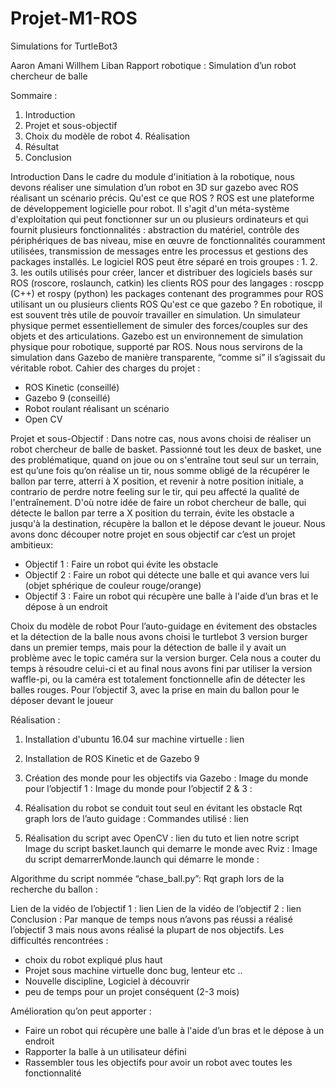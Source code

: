 # Projet-M1-ROS
Simulations for TurtleBot3

Aaron Amani Willhem Liban
 Rapport robotique :
Simulation d’un robot chercheur de balle
    
 Sommaire :
1. Introduction
2. Projet et sous-objectif
3. Choix du modèle de robot 4. Réalisation
5. Résultat
6. Conclusion

 Introduction
Dans le cadre du module d'initiation à la robotique, nous devons réaliser une simulation d’un robot en 3D sur gazebo avec ROS réalisant un scénario précis.
Qu'est ce que ROS ?
ROS est une plateforme de développement logicielle pour robot. Il s'agit d'un méta-système d'exploitation qui peut fonctionner sur un ou plusieurs ordinateurs et qui fournit plusieurs fonctionnalités : abstraction du matériel, contrôle des périphériques de bas niveau, mise en œuvre de fonctionnalités couramment utilisées, transmission de messages entre les processus et gestions des packages installés.
Le logiciel ROS peut être séparé en trois groupes :
 1.
2. 3.
les outils utilisés pour créer, lancer et distribuer des logiciels basés sur ROS (roscore, roslaunch, catkin)
les clients ROS pour des langages : roscpp (C++) et rospy (python)
les packages contenant des programmes pour ROS utilisant un ou plusieurs clients ROS
Qu'est ce que gazebo ?
En robotique, il est souvent très utile de pouvoir travailler en simulation. Un simulateur physique permet essentiellement de simuler des forces/couples sur des objets et des articulations. Gazebo est un environnement de simulation physique pour robotique, supporté par ROS. Nous nous servirons de la simulation dans Gazebo de manière transparente, “comme si” il s’agissait du véritable robot.
Cahier des charges du projet :
- ROS Kinetic (conseillé)
- Gazebo 9 (conseillé)
- Robot roulant réalisant un scénario
- Open CV

 Projet et sous-Objectif :
Dans notre cas, nous avons choisi de réaliser un robot chercheur de balle de basket. Passionné tout les deux de basket, une des problématique, quand on joue ou on s'entraîne tout seul sur un terrain, est qu’une fois qu’on réalise un tir, nous somme obligé de la récupérer le ballon par terre, atterri à X position, et revenir à notre position initiale, a contrario de perdre notre feeling sur le tir, qui peu affecté la qualité de l'entraînement. D'où notre idée de faire un robot chercheur de balle, qui détecte le ballon par terre a X position du terrain, évite les obstacle a jusqu'à la destination, récupère la ballon et le dépose devant le joueur.
Nous avons donc découper notre projet en sous objectif car c’est un projet ambitieux:
- Objectif 1 : Faire un robot qui évite les obstacle
- Objectif 2 : Faire un robot qui détecte une balle et qui avance vers lui (objet
sphérique de couleur rouge/orange)
- Objectif 3 : Faire un robot qui récupère une balle à l'aide d’un bras et le dépose à un
endroit
  
 Choix du modèle de robot
Pour l’auto-guidage en évitement des obstacles et la détection de la balle nous avons choisi le turtlebot 3 version burger dans un premier temps, mais pour la détection de balle
il y avait un problème avec le topic caméra sur la version burger. Cela nous a couter du temps à résoudre celui-ci et au final nous avons fini par utiliser la version waffle-pi, ou la caméra est totalement fonctionnelle afin de détecter les balles rouges.
Pour l’objectif 3, avec la prise en main du ballon pour le déposer devant le joueur
   
 Réalisation :
1. Installation d'ubuntu 16.04 sur machine virtuelle : lien
2. Installation de ROS Kinetic et de Gazebo 9
3. Création des monde pour les objectifs via Gazebo :
Image du monde pour l’objectif 1 :
    Image du monde pour l’objectif 2 & 3 :
 
 4. Réalisation du robot se conduit tout seul en évitant les obstacle Rqt graph lors de l’auto guidage :
 Commandes utilisé : lien
5. Réalisation du script avec OpenCV : lien du tuto et lien notre script
Image du script basket.launch qui demarre le monde avec Rviz :
   Image du script demarrerMonde.launch qui démarre le monde :
 
 Algorithme du script nommée “chase_ball.py”:
 Rqt graph lors de la recherche du ballon :
 
 Lien de la vidéo de l’objectif 1 : lien Lien de la vidéo de l’objectif 2 : lien
Conclusion :
Par manque de temps nous n’avons pas réussi a réalisé l’objectif 3 mais nous avons réalisé la plupart de nos objectifs.
  Les difficultés rencontrées :
- choix du robot expliqué plus haut
- Projet sous machine virtuelle donc bug, lenteur etc ..
- Nouvelle discipline, Logiciel à découvrir
- peu de temps pour un projet conséquent (2-3 mois)

Amélioration qu’on peut apporter :
- Faire un robot qui récupère une balle à l'aide d’un bras et le dépose à un endroit
- Rapporter la balle à un utilisateur défini
- Rassembler tous les objectifs pour avoir un robot avec toutes les fonctionnalité
   
